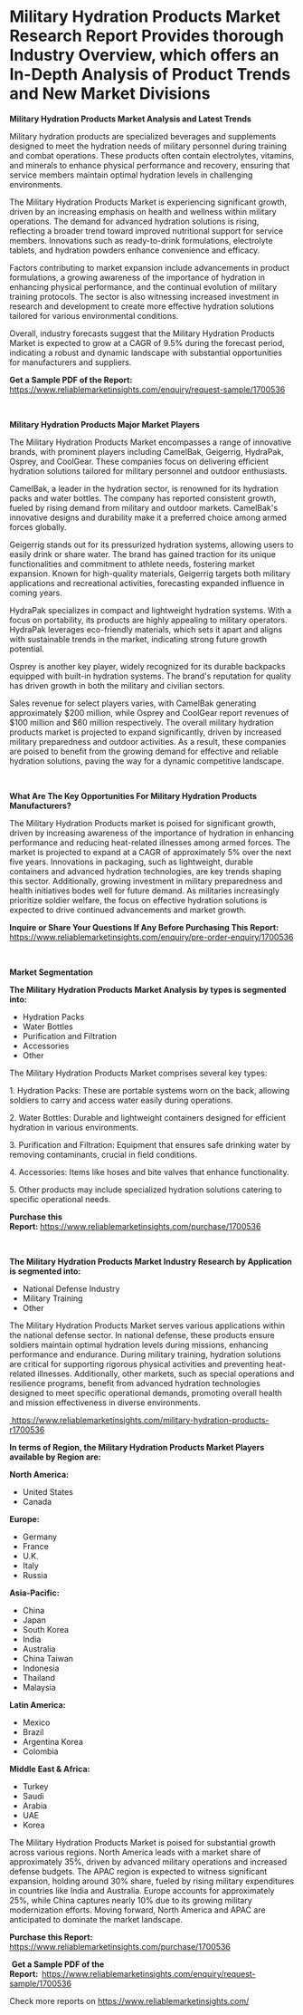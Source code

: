 <p><h1>Military Hydration Products Market Research Report Provides thorough Industry Overview, which offers an In-Depth Analysis of Product Trends and New Market Divisions</h1></p><p><strong>Military Hydration Products Market Analysis and Latest Trends</strong></p>
<p><p>Military hydration products are specialized beverages and supplements designed to meet the hydration needs of military personnel during training and combat operations. These products often contain electrolytes, vitamins, and minerals to enhance physical performance and recovery, ensuring that service members maintain optimal hydration levels in challenging environments.</p><p>The Military Hydration Products Market is experiencing significant growth, driven by an increasing emphasis on health and wellness within military operations. The demand for advanced hydration solutions is rising, reflecting a broader trend toward improved nutritional support for service members. Innovations such as ready-to-drink formulations, electrolyte tablets, and hydration powders enhance convenience and efficacy.</p><p>Factors contributing to market expansion include advancements in product formulations, a growing awareness of the importance of hydration in enhancing physical performance, and the continual evolution of military training protocols. The sector is also witnessing increased investment in research and development to create more effective hydration solutions tailored for various environmental conditions.</p><p>Overall, industry forecasts suggest that the Military Hydration Products Market is expected to grow at a CAGR of 9.5% during the forecast period, indicating a robust and dynamic landscape with substantial opportunities for manufacturers and suppliers.</p></p>
<p><strong>Get a Sample PDF of the Report:&nbsp;</strong> <a href="https://www.reliablemarketinsights.com/enquiry/request-sample/1700536?utm_campaign=2013&utm_medium=2&utm_source=Github&utm_content=ia&utm_term=09012025&utm_id=military-hydration-products">https://www.reliablemarketinsights.com/enquiry/request-sample/1700536</a></p>
<p>&nbsp;</p>
<p><strong>Military Hydration Products Major Market Players</strong></p>
<p><p>The Military Hydration Products Market encompasses a range of innovative brands, with prominent players including CamelBak, Geigerrig, HydraPak, Osprey, and CoolGear. These companies focus on delivering efficient hydration solutions tailored for military personnel and outdoor enthusiasts.</p><p>CamelBak, a leader in the hydration sector, is renowned for its hydration packs and water bottles. The company has reported consistent growth, fueled by rising demand from military and outdoor markets. CamelBak's innovative designs and durability make it a preferred choice among armed forces globally.</p><p>Geigerrig stands out for its pressurized hydration systems, allowing users to easily drink or share water. The brand has gained traction for its unique functionalities and commitment to athlete needs, fostering market expansion. Known for high-quality materials, Geigerrig targets both military applications and recreational activities, forecasting expanded influence in coming years.</p><p>HydraPak specializes in compact and lightweight hydration systems. With a focus on portability, its products are highly appealing to military operators. HydraPak leverages eco-friendly materials, which sets it apart and aligns with sustainable trends in the market, indicating strong future growth potential.</p><p>Osprey is another key player, widely recognized for its durable backpacks equipped with built-in hydration systems. The brand's reputation for quality has driven growth in both the military and civilian sectors.</p><p>Sales revenue for select players varies, with CamelBak generating approximately $200 million, while Osprey and CoolGear report revenues of $100 million and $60 million respectively. The overall military hydration products market is projected to expand significantly, driven by increased military preparedness and outdoor activities. As a result, these companies are poised to benefit from the growing demand for effective and reliable hydration solutions, paving the way for a dynamic competitive landscape.</p></p>
<p>&nbsp;</p>
<p><strong>What Are The Key Opportunities For Military Hydration Products Manufacturers?</strong></p>
<p><p>The Military Hydration Products market is poised for significant growth, driven by increasing awareness of the importance of hydration in enhancing performance and reducing heat-related illnesses among armed forces. The market is projected to expand at a CAGR of approximately 5% over the next five years. Innovations in packaging, such as lightweight, durable containers and advanced hydration technologies, are key trends shaping this sector. Additionally, growing investment in military preparedness and health initiatives bodes well for future demand. As militaries increasingly prioritize soldier welfare, the focus on effective hydration solutions is expected to drive continued advancements and market growth.</p></p>
<p><strong>Inquire or Share Your Questions If Any Before Purchasing This Report:</strong> <a href="https://www.reliablemarketinsights.com/enquiry/pre-order-enquiry/1700536?utm_campaign=2013&utm_medium=2&utm_source=Github&utm_content=ia&utm_term=09012025&utm_id=military-hydration-products">https://www.reliablemarketinsights.com/enquiry/pre-order-enquiry/1700536</a></p>
<p>&nbsp;</p>
<p><strong>Market Segmentation</strong></p>
<p><strong>The Military Hydration Products Market Analysis by types is segmented into:</strong></p>
<p><ul><li>Hydration Packs</li><li>Water Bottles</li><li>Purification and Filtration</li><li>Accessories</li><li>Other</li></ul></p>
<p><p>The Military Hydration Products Market comprises several key types: </p><p>1. Hydration Packs: These are portable systems worn on the back, allowing soldiers to carry and access water easily during operations.</p><p>2. Water Bottles: Durable and lightweight containers designed for efficient hydration in various environments.</p><p>3. Purification and Filtration: Equipment that ensures safe drinking water by removing contaminants, crucial in field conditions.</p><p>4. Accessories: Items like hoses and bite valves that enhance functionality.</p><p>5. Other products may include specialized hydration solutions catering to specific operational needs.</p></p>
<p><strong>Purchase this Report:&nbsp;</strong><a href="https://www.reliablemarketinsights.com/purchase/1700536?utm_campaign=2013&utm_medium=2&utm_source=Github&utm_content=ia&utm_term=09012025&utm_id=military-hydration-products">https://www.reliablemarketinsights.com/purchase/1700536</a></p>
<p>&nbsp;</p>
<p><strong>The Military Hydration Products Market Industry Research by Application is segmented into:</strong></p>
<p><ul><li>National Defense Industry</li><li>Military Training</li><li>Other</li></ul></p>
<p><p>The Military Hydration Products Market serves various applications within the national defense sector. In national defense, these products ensure soldiers maintain optimal hydration levels during missions, enhancing performance and endurance. During military training, hydration solutions are critical for supporting rigorous physical activities and preventing heat-related illnesses. Additionally, other markets, such as special operations and resilience programs, benefit from advanced hydration technologies designed to meet specific operational demands, promoting overall health and mission effectiveness in diverse environments.</p></p>
<p><a href="https://www.reliablemarketinsights.com/military-hydration-products-r1700536?utm_campaign=2013&utm_medium=2&utm_source=Github&utm_content=ia&utm_term=09012025&utm_id=military-hydration-products">&nbsp;https://www.reliablemarketinsights.com/military-hydration-products-r1700536</a></p>
<p><strong>In terms of Region, the Military Hydration Products Market Players available by Region are:</strong></p>
<p>
    <p> <strong> North America: </strong>
        <ul>
            <li>United States</li>
            <li>Canada</li>
        </ul>
        </p> 
    <p> <strong> Europe: </strong>
        <ul>
            <li>Germany</li>
            <li>France</li>
            <li>U.K.</li>
            <li>Italy</li>
            <li>Russia</li>
        </ul>
        </p> 
    <p> <strong> Asia-Pacific: </strong>
        <ul>
            <li>China</li>
            <li>Japan</li>
            <li>South Korea</li>
            <li>India</li>
            <li>Australia</li>
            <li>China Taiwan</li>
            <li>Indonesia</li>
            <li>Thailand</li>
            <li>Malaysia</li>
        </ul>
        </p> 
    <p> <strong> Latin America: </strong>
        <ul>
            <li>Mexico</li>
            <li>Brazil</li>
            <li>Argentina Korea</li>
            <li>Colombia</li>
        </ul>
        </p> 
    <p> <strong> Middle East & Africa: </strong>
        <ul>
            <li>Turkey</li>
            <li>Saudi</li>
            <li>Arabia</li>
            <li>UAE</li>
            <li>Korea</li>
        </ul>
    </p>
    </p>
<p><p>The Military Hydration Products Market is poised for substantial growth across various regions. North America leads with a market share of approximately 35%, driven by advanced military operations and increased defense budgets. The APAC region is expected to witness significant expansion, holding around 30% share, fueled by rising military expenditures in countries like India and Australia. Europe accounts for approximately 25%, while China captures nearly 10% due to its growing military modernization efforts. Moving forward, North America and APAC are anticipated to dominate the market landscape.</p></p>
<p><strong>Purchase this Report: </strong><a href="https://www.reliablemarketinsights.com/purchase/1700536?utm_campaign=2013&utm_medium=2&utm_source=Github&utm_content=ia&utm_term=09012025&utm_id=military-hydration-products">https://www.reliablemarketinsights.com/purchase/1700536</a></p>
<p>&nbsp;<strong>Get a Sample PDF of the Report:&nbsp;&nbsp;</strong><a href="https://www.reliablemarketinsights.com/enquiry/request-sample/1700536?utm_campaign=2013&utm_medium=2&utm_source=Github&utm_content=ia&utm_term=09012025&utm_id=military-hydration-products">https://www.reliablemarketinsights.com/enquiry/request-sample/1700536</a></p>
<p><strong></strong></p>
<p>Check more reports on <a href="https://www.reliablemarketinsights.com/?utm_campaign=2013&utm_medium=2&utm_source=Github&utm_content=ia&utm_term=09012025&utm_id=military-hydration-products">https://www.reliablemarketinsights.com/</a></p>